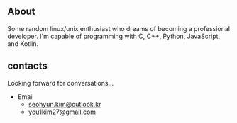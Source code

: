 ## About
Some random linux/unix enthusiast who dreams of becoming a professional developer.
I'm capable of programming with C, C++, Python, JavaScript, and Kotlin.

## contacts
Looking forward for conversations...
 - Email
   - seohyun.kim@outlook.kr
   - you1kim27@gmail.com
<!---
EricKim27/EricKim27 is a ✨ special ✨ repository because its `README.md` (this file) appears on your GitHub profile.
You can click the Preview link to take a look at your changes.
--->

<!---![Top Langs](https://github-readme-stats.vercel.app/api/top-langs/?username=EricKim27&layout=compact&theme=dark)--->
